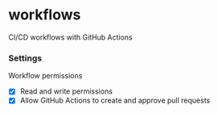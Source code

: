 # workflows
CI/CD workflows with GitHub Actions

### Settings

Workflow permissions

- [x] Read and write permissions
- [x] Allow GitHub Actions to create and approve pull requests